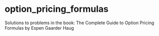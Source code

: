 # option_pricing_formulas
Solutions to problems in the book: The Complete Guide to Option Pricing Formulas by Espen Gaarder Haug
